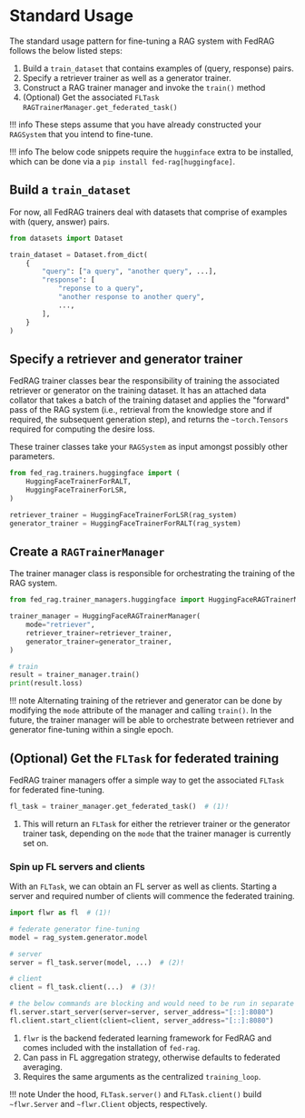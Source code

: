 # Standard Usage

The standard usage pattern for fine-tuning a RAG system with FedRAG follows the
below listed steps:

1. Build a `train_dataset` that contains examples of (query, response) pairs.
2. Specify a retriever trainer as well as a generator trainer.
3. Construct a RAG trainer manager and invoke the `train()` method
4. (Optional) Get the associated `FLTask` `RAGTrainerManager.get_federated_task()`

!!! info
    These steps assume that you have already constructed your `RAGSystem` that
    you intend to fine-tune.

!!! info
    The below code snippets require the `hugginface` extra to be installed, which
    can be done via a `pip install fed-rag[huggingface]`.

## Build a `train_dataset`

For now, all FedRAG trainers deal with datasets that comprise of examples with
(query, answer) pairs.

```py title="Example: a train dataset for HuggingFace"
from datasets import Dataset

train_dataset = Dataset.from_dict(
    {
        "query": ["a query", "another query", ...],
        "response": [
            "reponse to a query",
            "another response to another query",
            ...,
        ],
    }
)
```

## Specify a retriever and generator trainer

FedRAG trainer classes bear the responsibility of training the associated retriever
or generator on the training dataset. It has an attached data collator that takes
a batch of the training dataset and applies the "forward" pass of the RAG system
(i.e., retrieval from the knowledge store and if required, the subsequent generation
step), and returns the `~torch.Tensors` required for computing the desire loss.

These trainer classes take your `RAGSystem` as input amongst possibly other
parameters.

```py title="Example HuggingFaceTrainers"
from fed_rag.trainers.huggingface import (
    HuggingFaceTrainerForRALT,
    HuggingFaceTrainerForLSR,
)

retriever_trainer = HuggingFaceTrainerForLSR(rag_system)
generator_trainer = HuggingFaceTrainerForRALT(rag_system)
```

## Create a `RAGTrainerManager`

The trainer manager class is responsible for orchestrating the training of the RAG
system.

```py title="Example HuggingFaceRAGTrainerManager"
from fed_rag.trainer_managers.huggingface import HuggingFaceRAGTrainerManager

trainer_manager = HuggingFaceRAGTrainerManager(
    mode="retriever",
    retriever_trainer=retriever_trainer,
    generator_trainer=generator_trainer,
)

# train
result = trainer_manager.train()
print(result.loss)
```

!!! note
    Alternating training of the retriever and generator can be done by modifying
    the `mode` attribute of the manager and calling `train()`. In the future, the
    trainer manager will be able to orchestrate between retriever and generator
    fine-tuning within a single epoch.

## (Optional) Get the `FLTask` for federated training

FedRAG trainer managers offer a simple way to get the associated `FLTask` for
federated fine-tuning.

```py title="Convert centralized to federated task"
fl_task = trainer_manager.get_federated_task()  # (1)!
```

1. This will return an `FLTask` for either the retriever trainer or the generator
trainer task, depending on the `mode` that the trainer manager is currently set on.

### Spin up FL servers and clients

With an `FLTask`, we can obtain an FL server as well as clients. Starting a server
and required number of clients will commence the federated training.

``` py title="getting server and clients"
import flwr as fl  # (1)!

# federate generator fine-tuning
model = rag_system.generator.model

# server
server = fl_task.server(model, ...)  # (2)!

# client
client = fl_task.client(...)  # (3)!

# the below commands are blocking and would need to be run in separate processes
fl.server.start_server(server=server, server_address="[::]:8080")
fl.client.start_client(client=client, server_address="[::]:8080")
```

1. `flwr` is the backend federated learning framework for FedRAG and comes included
with the installation of `fed-rag`.
2. Can pass in FL aggregation strategy, otherwise defaults to federated averaging.
3. Requires the same arguments as the centralized `training_loop`.

!!! note
    Under the hood, `FLTask.server()` and `FLTask.client()` build `~flwr.Server`
    and `~flwr.Client` objects, respectively.
